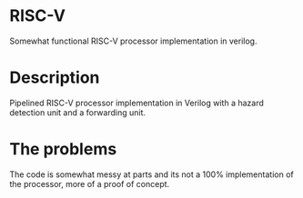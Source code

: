 # RISC-V
Somewhat functional RISC-V processor implementation in verilog.

# Description
Pipelined RISC-V processor implementation in Verilog with a hazard detection unit and a forwarding unit.

# The problems
The code is somewhat messy at parts and its not a 100% implementation of the processor, more of a proof of concept.
